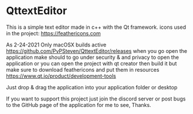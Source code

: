 # QttextEditor
This is a simple text editor made in c++ with the Qt framework.
icons used in the project:
https://feathericons.com


As 2-24-2021
Only macOSX builds active https://github.com/PvPSteven/QttextEditor/releases when you go open the application make should to go under security & and privacy to open the application
or you can open the project with qt creator then build it but make sure to download feathericons and put them in resources https://www.qt.io/product/development-tools


Just drop & drag the application into your application folder or desktop


If you want to support this project just join the discord server
or post bugs to the GitHub page of the application for me to see, 
Thanks.  
